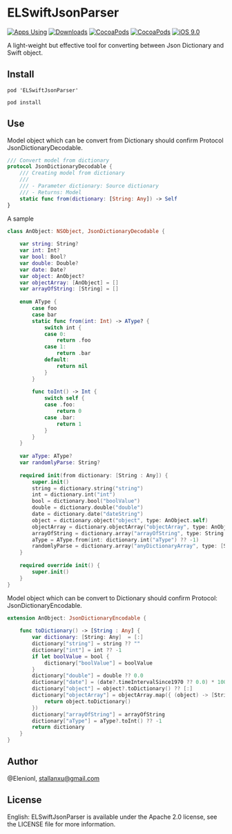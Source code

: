 # ELSwiftJsonParser

[![Apps Using](https://img.shields.io/cocoapods/at/ELSwiftJsonParser.svg?label=Apps%20Using%20ELSwiftJsonParser&colorB=28B9FE)](http://cocoapods.org/pods/ELSwiftJsonParser)
[![Downloads](https://img.shields.io/cocoapods/dt/ELSwiftJsonParser.svg?label=Total%20Downloads&colorB=28B9FE)](http://cocoapods.org/pods/ELSwiftJsonParser)
[![CocoaPods](https://img.shields.io/cocoapods/v/ELSwiftJsonParser.svg?style=flat)](https://cocoapods.org/pods/ELSwiftJsonParser)
[![CocoaPods](https://img.shields.io/cocoapods/l/ELSwiftJsonParser.svg?style=flat)](https://cocoapods.org/pods/ELSwiftJsonParser)
[![iOS 9.0](https://img.shields.io/badge/iOS-8.0-blue.svg)](https://github.com/Elenionl/ELSwiftJsonParser)


A light-weight but effective tool for converting between Json Dictionary and Swift object.

## Install

```
pod 'ELSwiftJsonParser'
```

```
pod install
```

## Use

Model object which can be convert from Dictionary should confirm Protocol JsonDictionaryDecodable.
``` Swift
/// Convert model from dictionary
protocol JsonDictionaryDecodable {
    /// Creating model from dictionary
    ///
    /// - Parameter dictionary: Source dictionary
    /// - Returns: Model
    static func from(dictionary: [String: Any]) -> Self
}
```
A sample

```Swift
class AnObject: NSObject, JsonDictionaryDecodable {
    
    var string: String?
    var int: Int?
    var bool: Bool?
    var double: Double?
    var date: Date?
    var object: AnObject?
    var objectArray: [AnObject] = []
    var arrayOfString: [String] = []
    
    enum AType {
        case foo
        case bar
        static func from(int: Int) -> AType? {
            switch int {
            case 0:
                return .foo
            case 1:
                return .bar
            default:
                return nil
            }
        }
        
        func toInt() -> Int {
            switch self {
            case .foo:
                return 0
            case .bar:
                return 1
            }
        }
    }
    
    var aType: AType?
    var randomlyParse: String?
    
    required init(from dictionary: [String : Any]) {
        super.init()
        string = dictionary.string("string")
        int = dictionary.int("int")
        bool = dictionary.bool("boolValue")
        double = dictionary.double("double")
        date = dictionary.date("dateString")
        object = dictionary.object("object", type: AnObject.self)
        objectArray = dictionary.objectArray("objectArray", type: AnObject.self)
        arrayOfString = dictionary.array("arrayOfString", type: String.self)
        aType = AType.from(int: dictionary.int("aType") ?? -1)
        randomlyParse = dictionary.array("anyDictionaryArray", type: [String: Any].self).first?.dictionary("anyInnerDictionary")?.string("randomParse")
    }
    
    required override init() {
        super.init()
    }
}
```

Model object which can be convert to Dictionary should confirm Protocol: JsonDictionaryEncodable.

  
``` Swift
extension AnObject: JsonDictionaryEncodable {
    
    func toDictionary() -> [String : Any] {
        var dictionary: [String: Any]  = [:]
        dictionary["string"] = string ?? ""
        dictionary["int"] = int ?? -1
        if let boolValue = bool {
            dictionary["boolValue"] = boolValue
        }
        dictionary["double"] = double ?? 0.0
        dictionary["date"] = (date?.timeIntervalSince1970 ?? 0.0) * 1000
        dictionary["object"] = object?.toDictionary() ?? [:]
        dictionary["objectArray"] = objectArray.map({ (object) -> [String: Any] in
            return object.toDictionary()
        })
        dictionary["arrayOfString"] = arrayOfString
        dictionary["aType"] = aType?.toInt() ?? -1
        return dictionary
    }
}
```

## Author

@Elenionl, stallanxu@gmail.com

## License

English: ELSwiftJsonParser is available under the Apache 2.0 license, see the LICENSE file for more information.
